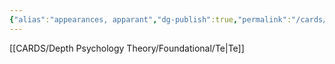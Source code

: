 ```yaml
---
{"alias":"appearances, apparant","dg-publish":true,"permalink":"/cards/depth-psychology-theory/appearance/","dgPassFrontmatter":true,"noteIcon":"1","created":"2023-01-18T14:45:33.311+01:00","updated":"2023-04-27T14:16:18.577+02:00"}
---
```



[[CARDS/Depth Psychology Theory/Foundational/Te\|Te]]

